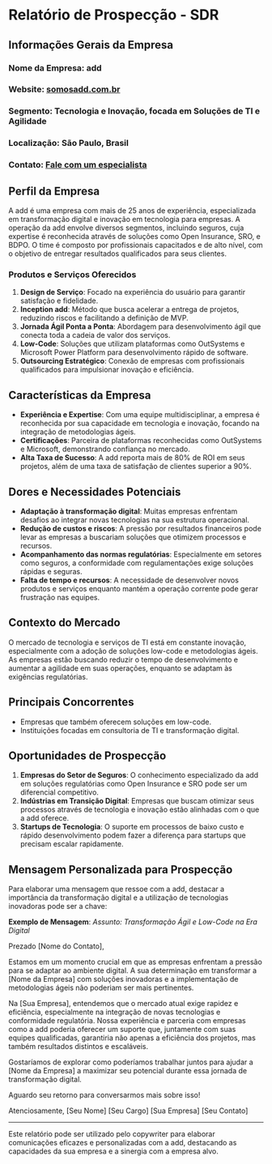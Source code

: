 # Relatório de Prospecção - SDR

## Informações Gerais da Empresa
### Nome da Empresa: add
### Website: [somosadd.com.br](https://somosadd.com.br)
### Segmento: Tecnologia e Inovação, focada em Soluções de TI e Agilidade
### Localização: São Paulo, Brasil
### Contato: [Fale com um especialista](https://materiais.somosadd.com.br/contato)

## Perfil da Empresa
A add é uma empresa com mais de 25 anos de experiência, especializada em transformação digital e inovação em tecnologia para empresas. A operação da add envolve diversos segmentos, incluindo seguros, cuja expertise é reconhecida através de soluções como Open Insurance, SRO, e BDPO. O time é composto por profissionais capacitados e de alto nível, com o objetivo de entregar resultados qualificados para seus clientes.

### Produtos e Serviços Oferecidos
1. **Design de Serviço**: Focado na experiência do usuário para garantir satisfação e fidelidade.
2. **Inception add**: Método que busca acelerar a entrega de projetos, reduzindo riscos e facilitando a definição de MVP.
3. **Jornada Ágil Ponta a Ponta**: Abordagem para desenvolvimento ágil que conecta toda a cadeia de valor dos serviços.
4. **Low-Code**: Soluções que utilizam plataformas como OutSystems e Microsoft Power Platform para desenvolvimento rápido de software.
5. **Outsourcing Estratégico**: Conexão de empresas com profissionais qualificados para impulsionar inovação e eficiência.

## Características da Empresa
- **Experiência e Expertise**: Com uma equipe multidisciplinar, a empresa é reconhecida por sua capacidade em tecnologia e inovação, focando na integração de metodologias ágeis.
- **Certificações**: Parceira de plataformas reconhecidas como OutSystems e Microsoft, demonstrando confiança no mercado.
- **Alta Taxa de Sucesso**: A add reporta mais de 80% de ROI em seus projetos, além de uma taxa de satisfação de clientes superior a 90%.

## Dores e Necessidades Potenciais
- **Adaptação à transformação digital**: Muitas empresas enfrentam desafios ao integrar novas tecnologias na sua estrutura operacional.
- **Redução de custos e riscos**: A pressão por resultados financeiros pode levar as empresas a buscariam soluções que otimizem processos e recursos.
- **Acompanhamento das normas regulatórias**: Especialmente em setores como seguros, a conformidade com regulamentações exige soluções rápidas e seguras.
- **Falta de tempo e recursos**: A necessidade de desenvolver novos produtos e serviços enquanto mantém a operação corrente pode gerar frustração nas equipes.

## Contexto do Mercado
O mercado de tecnologia e serviços de TI está em constante inovação, especialmente com a adoção de soluções low-code e metodologias ágeis. As empresas estão buscando reduzir o tempo de desenvolvimento e aumentar a agilidade em suas operações, enquanto se adaptam às exigências regulatórias.

## Principais Concorrentes
- Empresas que também oferecem soluções em low-code.
- Instituições focadas em consultoria de TI e transformação digital.

## Oportunidades de Prospecção
1. **Empresas do Setor de Seguros**: O conhecimento especializado da add em soluções regulatórias como Open Insurance e SRO pode ser um diferencial competitivo.
2. **Indústrias em Transição Digital**: Empresas que buscam otimizar seus processos através de tecnologia e inovação estão alinhadas com o que a add oferece.
3. **Startups de Tecnologia**: O suporte em processos de baixo custo e rápido desenvolvimento podem fazer a diferença para startups que precisam escalar rapidamente.

## Mensagem Personalizada para Prospecção
Para elaborar uma mensagem que ressoe com a add, destacar a importância da transformação digital e a utilização de tecnologias inovadoras pode ser a chave:

**Exemplo de Mensagem**:
*Assunto: Transformação Ágil e Low-Code na Era Digital*

Prezado [Nome do Contato],

Estamos em um momento crucial em que as empresas enfrentam a pressão para se adaptar ao ambiente digital. A sua determinação em transformar a [Nome da Empresa] com soluções inovadoras e a implementação de metodologias ágeis não poderiam ser mais pertinentes.

Na [Sua Empresa], entendemos que o mercado atual exige rapidez e eficiência, especialmente na integração de novas tecnologias e conformidade regulatória. Nossa experiência e parceria com empresas como a add poderia oferecer um suporte que, juntamente com suas equipes qualificadas, garantiria não apenas a eficiência dos projetos, mas também resultados distintos e escaláveis.

Gostaríamos de explorar como poderíamos trabalhar juntos para ajudar a [Nome da Empresa] a maximizar seu potencial durante essa jornada de transformação digital.

Aguardo seu retorno para conversarmos mais sobre isso!

Atenciosamente,
[Seu Nome]
[Seu Cargo]
[Sua Empresa]
[Seu Contato]

---

Este relatório pode ser utilizado pelo copywriter para elaborar comunicações eficazes e personalizadas com a add, destacando as capacidades da sua empresa e a sinergia com a empresa alvo.